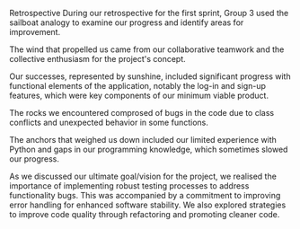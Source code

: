 Retrospective
During our retrospective for the first sprint, Group 3 used the sailboat analogy to examine our 
progress and identify areas for improvement. 

The wind that propelled us came from our collaborative teamwork and the collective enthusiasm 
for the project's concept. 

Our successes, represented by sunshine, included significant progress with functional elements 
of the application, notably the log-in and sign-up features, which were key components of our 
minimum viable product.

The rocks we encountered comprosed of bugs in the code due to class conflicts and unexpected 
behavior in some functions. 

The anchors that weighed us down included our limited experience with Python and gaps in our 
programming knowledge, which sometimes slowed our progress.

As we discussed our ultimate goal/vision for the project, we realised the importance 
of implementing robust testing processes to address functionality bugs. This was accompanied by a 
commitment to improving error handling for enhanced software stability. We also explored strategies to 
improve code quality through refactoring and promoting cleaner code. 